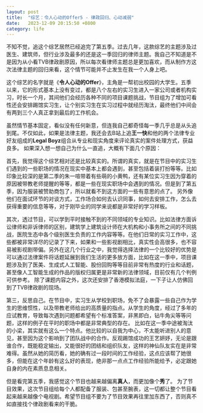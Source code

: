 ```yaml
---
layout: post
title:  "综艺：令人心动的Offer5 - 律政回归、心动减弱"
date:   2023-12-09 20:15:50 +0800
category: life
---
```


不知不觉，追这个综艺居然已经追完了第五季。过去几年，这款综艺的主题涉及过医生、建筑师，但行业涉及最多的还是这一季回归的律师主题。我自己不知道是不是因为从小看TVB律政剧原因，所以每次看律师主题总是更加喜欢，而从制作方这次法律主题的回归来看，这个情节可能并不止发生在我一个人身上吧。

这个综艺的名字就是《**令人心动的Offer**》，主角是一帮初出校园的大学生。五季以来，它的形式基本上没有变过，都是八个左右的实习生进入一家公司或者机构实习，时长一个月，其间他们会经历各种不同的项目课题挑战，节目组为了增加可看性还会安排踢馆实习生，让个别实习生在实习过程中就经历淘汰，最终他们中间会有两到三个人真正拿到最后的工作机会。

虽然情节基本固定，看似没有任何新意，但连我自己都奇怪每一季几乎总是从头追到尾。不仅如此，如果是法律主题，我还会去B站上追**王一快**和他的两个法律专业好友组成的**Legal Boyz**组合从专业和现实角度来评论真实的案件处理方式，获益良多。 如果深入想一想自己为什么一直追，大概有下面几个原因：

首先，我觉得这个综艺相对还是比较真实的。所谓的真实，就是在节目中的实习生们遇到的一些职场的情况在现实中基本上都会遇到，甚至包括着装打扮等等。比如印象比较深的是第二季的朱一喧带着有些萌的小黄鸭，还有某位实习生因为穿着的原因被带教老师提醒的等等，都是一些在现实职场中会遇到的情况。但是到了第五季，因为服装被赞助商包了，所以就看不到这方面的一些有意思的点了。 另外像他们在面试环节的对谈方式，工作场合如何去认识同事，如何去安排工作，怎么去获得重要的信息等等，对于刚毕业的同学来说都是非常好的学习样板。 

其次，透过节目，可以学到平时接触不到的不同领域的专业知识。比如法律方面诉讼律师和非诉律师的区别，建筑学上建筑设计师在大机构和小事务所之间的不同挑战，医院生态中各个级别医生负责的工作内容等等。在他们日常的实习工作中，这些都被非常详尽的记录了下来，如果和一些影视剧相比，真实性会高很多，也不容易被影视剧带偏。另外在这几个行业之中，我觉得选择法律的一个比较好的优势是可以通过法律案件将话题延展到我们生活的更多放方面，比如在这一季中，项目课题涉及到了医美、生成式人工智能、股份回购等等目前非常有热度的行业和话题，甚至像人工智能生成的作品的版权归属更是非常新的法律领域，目前仅有几个判例可供参考。 除了课题内容之外，这次还安排了香港模拟法庭，一下子让人仿佛回到了TVB律政剧的现场。

第三，反思自己。在节目中，实习生从学校到职场，免不了会暴露一些自己作为学生的思维惯性，以及带教老师给出的高质量的指点。从学生的角度，经过了多年的应试教育，导致每次遇到问题都希望有个标准答案，非黑即白，钻牛角尖等等问题，这样的例子在平时的职场中都是非常典型的存在。 比如在这一季中途被淘汰的小梁，其实就有这么一个特点。他比较的以自我为中心，不太能听进别人的意见，甚至因为这个影响到了团队战中的合作。反观踢馆成功的王艺妍妤，无论是跟谁合作，既能稳定输出，又能很好的团结和组织队友，这样的神仙队友实在是非常难得。虽然从她的简历看，她的确有过一段时间的工作经验，这点应该帮了她很多，但能在这个年龄有这么好的表现，绝非那一点点工作经验所能给予，必定跟她自身的内在素质息息相关。

但是看完第五季，我感觉这个节目也越来越偏离**真人**，而更加像个**秀**了。 为了节目效果，这次节目组给每个人都配备了服装、包甚至腕表，这一切都让整个节目看起来越来越像个电视剧。希望节目组不要为了节目效果再往里加东西了，否则真不如直接找个律政剧看来的干脆。